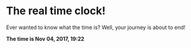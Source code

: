 # The real time clock!

Ever wanted to know what the time is? Well, your journey is about to end!

**The time is Nov 04, 2017, 19:22**